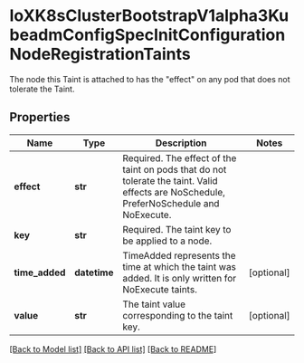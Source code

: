 # IoXK8sClusterBootstrapV1alpha3KubeadmConfigSpecInitConfigurationNodeRegistrationTaints

The node this Taint is attached to has the \"effect\" on any pod that does not tolerate the Taint.
## Properties
Name | Type | Description | Notes
------------ | ------------- | ------------- | -------------
**effect** | **str** | Required. The effect of the taint on pods that do not tolerate the taint. Valid effects are NoSchedule, PreferNoSchedule and NoExecute. | 
**key** | **str** | Required. The taint key to be applied to a node. | 
**time_added** | **datetime** | TimeAdded represents the time at which the taint was added. It is only written for NoExecute taints. | [optional] 
**value** | **str** | The taint value corresponding to the taint key. | [optional] 

[[Back to Model list]](../README.md#documentation-for-models) [[Back to API list]](../README.md#documentation-for-api-endpoints) [[Back to README]](../README.md)


